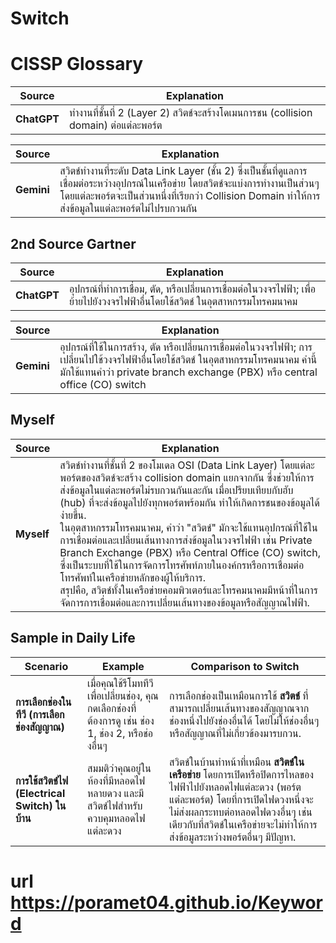 # Switch

# CISSP Glossary

| **Source** | **Explanation** |
|------------|-----------------|
| **ChatGPT** | ทำงานที่ชั้นที่ 2 (Layer 2) สวิตช์จะสร้างโดเมนการชน (collision domain) ต่อแต่ละพอร์ต |


| **Source** | **Explanation** |
|------------|-----------------|
| **Gemini**  | สวิตช์ทำงานที่ระดับ Data Link Layer (ชั้น 2) ซึ่งเป็นชั้นที่ดูแลการเชื่อมต่อระหว่างอุปกรณ์ในเครือข่าย โดยสวิตช์จะแบ่งการทำงานเป็นส่วนๆ โดยแต่ละพอร์ตจะเป็นส่วนหนึ่งที่เรียกว่า Collision Domain ทำให้การส่งข้อมูลในแต่ละพอร์ตไม่ไปรบกวนกัน |

## 2nd Source Gartner

| **Source** | **Explanation** |
|------------|-----------------|
| **ChatGPT** | อุปกรณ์ที่ทำการเชื่อม, ตัด, หรือเปลี่ยนการเชื่อมต่อในวงจรไฟฟ้า; เพื่อย้ายไปยังวงจรไฟฟ้าอื่นโดยใช้สวิตช์ ในอุตสาหกรรมโทรคมนาคม  |

| **Source** | **Explanation** |
|------------|-----------------|
| **Gemini** | อุปกรณ์ที่ใช้ในการสร้าง, ตัด หรือเปลี่ยนการเชื่อมต่อในวงจรไฟฟ้า; การเปลี่ยนไปใช้วงจรไฟฟ้าอื่นโดยใช้สวิตช์ ในอุตสาหกรรมโทรคมนาคม คำนี้มักใช้แทนคำว่า private branch exchange (PBX) หรือ central office (CO) switch  |

## Myself

| **Source** | **Explanation** |
|------------|-----------------|
| **Myself**  | สวิตช์ทำงานที่ชั้นที่ 2 ของโมเดล OSI (Data Link Layer) โดยแต่ละพอร์ตของสวิตช์จะสร้าง collision domain แยกจากกัน ซึ่งช่วยให้การส่งข้อมูลในแต่ละพอร์ตไม่รบกวนกันและกัน เมื่อเปรียบเทียบกับฮับ (hub) ที่จะส่งข้อมูลไปยังทุกพอร์ตพร้อมกัน ทำให้เกิดการชนของข้อมูลได้ง่ายขึ้น.<br>ในอุตสาหกรรมโทรคมนาคม, คำว่า "สวิตช์" มักจะใช้แทนอุปกรณ์ที่ใช้ในการเชื่อมต่อและเปลี่ยนเส้นทางการส่งข้อมูลในวงจรไฟฟ้า เช่น Private Branch Exchange (PBX) หรือ Central Office (CO) switch, ซึ่งเป็นระบบที่ใช้ในการจัดการโทรศัพท์ภายในองค์กรหรือการเชื่อมต่อโทรศัพท์ในเครือข่ายหลักของผู้ให้บริการ.<br>สรุปคือ, สวิตช์ทั้งในเครือข่ายคอมพิวเตอร์และโทรคมนาคมมีหน้าที่ในการจัดการการเชื่อมต่อและการเปลี่ยนเส้นทางของข้อมูลหรือสัญญาณไฟฟ้า. |

## Sample in Daily Life

| **Scenario** | **Example** | **Comparison to Switch** |
|--------------|-------------|--------------------------|
| **การเลือกช่องในทีวี (การเลือกช่องสัญญาณ)** | เมื่อคุณใช้รีโมททีวีเพื่อเปลี่ยนช่อง, คุณกดเลือกช่องที่ต้องการดู เช่น ช่อง 1, ช่อง 2, หรือช่องอื่นๆ | การเลือกช่องเป็นเหมือนการใช้ **สวิตช์** ที่สามารถเปลี่ยนเส้นทางของสัญญาณจากช่องหนึ่งไปยังช่องอื่นได้ โดยไม่ให้ช่องอื่นๆ หรือสัญญาณที่ไม่เกี่ยวข้องมารบกวน. |
| **การใช้สวิตช์ไฟ (Electrical Switch) ในบ้าน** | สมมติว่าคุณอยู่ในห้องที่มีหลอดไฟหลายดวง และมีสวิตช์ไฟสำหรับควบคุมหลอดไฟแต่ละดวง | สวิตช์ในบ้านทำหน้าที่เหมือน **สวิตช์ในเครือข่าย** โดยการเปิดหรือปิดการไหลของไฟฟ้าไปยังหลอดไฟแต่ละดวง (พอร์ตแต่ละพอร์ต) โดยที่การเปิดไฟดวงหนึ่งจะไม่ส่งผลกระทบต่อหลอดไฟดวงอื่นๆ เช่นเดียวกับที่สวิตช์ในเครือข่ายจะไม่ทำให้การส่งข้อมูลระหว่างพอร์ตอื่นๆ มีปัญหา. |

# url https://poramet04.github.io/Keyword
